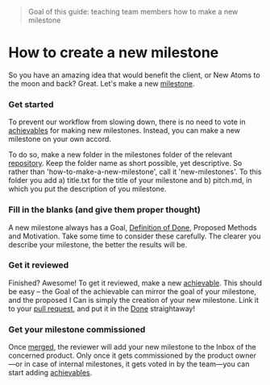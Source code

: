 > Goal of this guide: teaching team members how to make a new milestone

# How to create a new milestone

So you have an amazing idea that would benefit the client, or New Atoms to the moon and back? Great. Let's make a new [milestone](../glossary/milestone.md).

### Get started
To prevent our workflow from slowing down, there is no need to vote in [achievables](../glossary/achievable.md) for making new milestones.
Instead, you can make a new milestone on your own accord.

To do so, make a new folder in the milestones folder of the relevant [repository](../glossary/repository.md). Keep the folder name as short possible, yet descriptive. So rather than 'how-to-make-a-new-milestone', call it 'new-milestones'. To this folder you add a) title.txt for the title of your milestone and b) pitch.md, in which you put the description of you milestone.

### Fill in the blanks (and give them proper thought)
A new milestone always has a Goal, [Definition of Done](define-done.md), Proposed Methods and Motivation. Take some time to consider these carefully. The clearer you describe your milestone, the better the results will be.

### Get it reviewed
Finished? Awesome! To get it reviewed, make a new [achievable](../glossary/achievable.md). This should be easy – the Goal of the achievable can mirror the goal of your milestone, and the proposed I Can is simply the creation of your new milestone.
Link it to your [pull request](../glossary/pull-request.md), and put it in the [Done](../glossary/phase.md) straightaway!

### Get your milestone commissioned
Once [merged](../glossary/merge.md), the reviewer will add your new milestone to the Inbox of the concerned product. Only once it gets commissioned by the product owner—or in case of internal milestones, it gets voted in by the team—you can start adding [achievables](../glossary/achievable.md).
